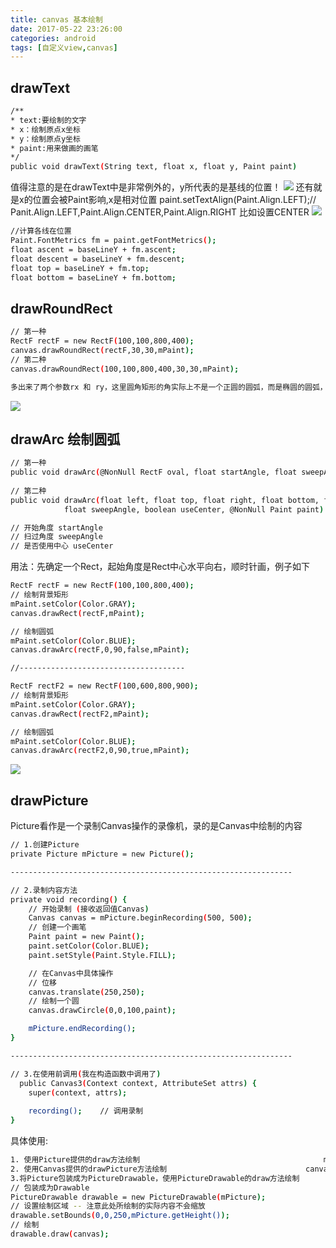 ```yaml
---
title: canvas 基本绘制
date: 2017-05-22 23:26:00
categories: android
tags: [自定义view,canvas]
---
```


## drawText
``` bash
/** 
* text:要绘制的文字 
* x：绘制原点x坐标 
* y：绘制原点y坐标 
* paint:用来做画的画笔 
*/  
public void drawText(String text, float x, float y, Paint paint)
```
<!-- more -->

值得注意的是在drawText中是非常例外的，y所代表的是基线的位置！
![](http://img2.ph.126.net/FG_IL21IqoAowpXxQNGOeg==/6632257437280879751.jpg)
还有就是x的位置会被Paint影响,x是相对位置
 paint.setTextAlign(Paint.Align.LEFT);// Panit.Align.LEFT,Paint.Align.CENTER,Paint.Align.RIGHT
 比如设置CENTER
![](http://img2.ph.126.net/TdkmsfzuPc_7AhALo4364g==/6632509225443640256.png)

``` bash
//计算各线在位置  
Paint.FontMetrics fm = paint.getFontMetrics();  
float ascent = baseLineY + fm.ascent;  
float descent = baseLineY + fm.descent;  
float top = baseLineY + fm.top;  
float bottom = baseLineY + fm.bottom; 
```

## drawRoundRect
``` bash
// 第一种
RectF rectF = new RectF(100,100,800,400);
canvas.drawRoundRect(rectF,30,30,mPaint);
// 第二种
canvas.drawRoundRect(100,100,800,400,30,30,mPaint);

多出来了两个参数rx 和 ry，这里圆角矩形的角实际上不是一个正圆的圆弧，而是椭圆的圆弧，这里的两个参数实际上是椭圆的两个半径，他们看起来个如下图
```
![](http://img0.ph.126.net/bY-vUOCI2jSs4okFYMLkVw==/6632270631420417891.png)

## drawArc 绘制圆弧
``` bash
// 第一种
public void drawArc(@NonNull RectF oval, float startAngle, float sweepAngle, boolean useCenter, @NonNull Paint paint){}
    
// 第二种
public void drawArc(float left, float top, float right, float bottom, float startAngle,
            float sweepAngle, boolean useCenter, @NonNull Paint paint) {}

// 开始角度 startAngle
// 扫过角度 sweepAngle
// 是否使用中心 useCenter
```
用法：先确定一个Rect，起始角度是Rect中心水平向右，顺时针画，例子如下
``` bash
RectF rectF = new RectF(100,100,800,400);
// 绘制背景矩形
mPaint.setColor(Color.GRAY);
canvas.drawRect(rectF,mPaint);

// 绘制圆弧
mPaint.setColor(Color.BLUE);
canvas.drawArc(rectF,0,90,false,mPaint);

//-------------------------------------

RectF rectF2 = new RectF(100,600,800,900);
// 绘制背景矩形
mPaint.setColor(Color.GRAY);
canvas.drawRect(rectF2,mPaint);

// 绘制圆弧
mPaint.setColor(Color.BLUE);
canvas.drawArc(rectF2,0,90,true,mPaint);
```
![](http://ww1.sinaimg.cn/large/005Xtdi2jw1f8f0ijg8pvj308c0ett8m.jpg)

## drawPicture
Picture看作是一个录制Canvas操作的录像机，录的是Canvas中绘制的内容

``` bash 
// 1.创建Picture
private Picture mPicture = new Picture();

---------------------------------------------------------------

// 2.录制内容方法
private void recording() {
    // 开始录制 (接收返回值Canvas)
    Canvas canvas = mPicture.beginRecording(500, 500);
    // 创建一个画笔
    Paint paint = new Paint();
    paint.setColor(Color.BLUE);
    paint.setStyle(Paint.Style.FILL);

    // 在Canvas中具体操作
    // 位移
    canvas.translate(250,250);
    // 绘制一个圆
    canvas.drawCircle(0,0,100,paint);

    mPicture.endRecording();
}

---------------------------------------------------------------

// 3.在使用前调用(我在构造函数中调用了)
  public Canvas3(Context context, AttributeSet attrs) {
    super(context, attrs);
    
    recording();    // 调用录制
}
```

具体使用:

``` bash
1. 使用Picture提供的draw方法绘制  										mPicture.draw(canvas);
2. 使用Canvas提供的drawPicture方法绘制      							canvas.drawPicture(mPicture,new RectF(0,0,mPicture.getWidth(),200));
3.将Picture包装成为PictureDrawable，使用PictureDrawable的draw方法绘制
// 包装成为Drawable
PictureDrawable drawable = new PictureDrawable(mPicture);
// 设置绘制区域 -- 注意此处所绘制的实际内容不会缩放
drawable.setBounds(0,0,250,mPicture.getHeight());
// 绘制
drawable.draw(canvas);
```

